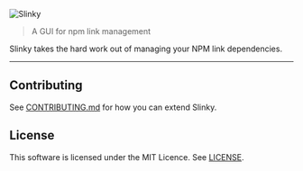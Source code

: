 ![Slinky](https://github.com/rodleviton/slinky/blob/master/images/slinky-masthead.png)

> A GUI for npm link management

Slinky takes the hard work out of managing your NPM link dependencies.

---

## Contributing

See [CONTRIBUTING.md](CONTRIBUTING.md) for how you can extend Slinky.

## License

This software is licensed under the MIT Licence. See [LICENSE](https://github.com/rodleviton/slinky/blob/master/LICENSE.md).